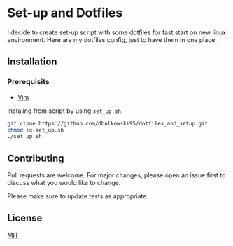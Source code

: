 # Set-up and Dotfiles

I decide to create set-up script with some dotfiles for fast start on new linux environment. 
Here are my dotfiles config, just to have them in one place.

## Installation

### Prerequisits
- [Vim](https://www.vim.org/)

Instaling from script by using `set_up.sh`.
 
```bash
git clone https://github.com/dbulkowski95/dotfiles_and_setup.git
chmod +x set_up.sh
./set_up.sh
```
## Contributing
Pull requests are welcome. For major changes, please open an issue first to discuss what you would like to change.

Please make sure to update tests as appropriate.

## License
[MIT](https://choosealicense.com/licenses/mit/)

